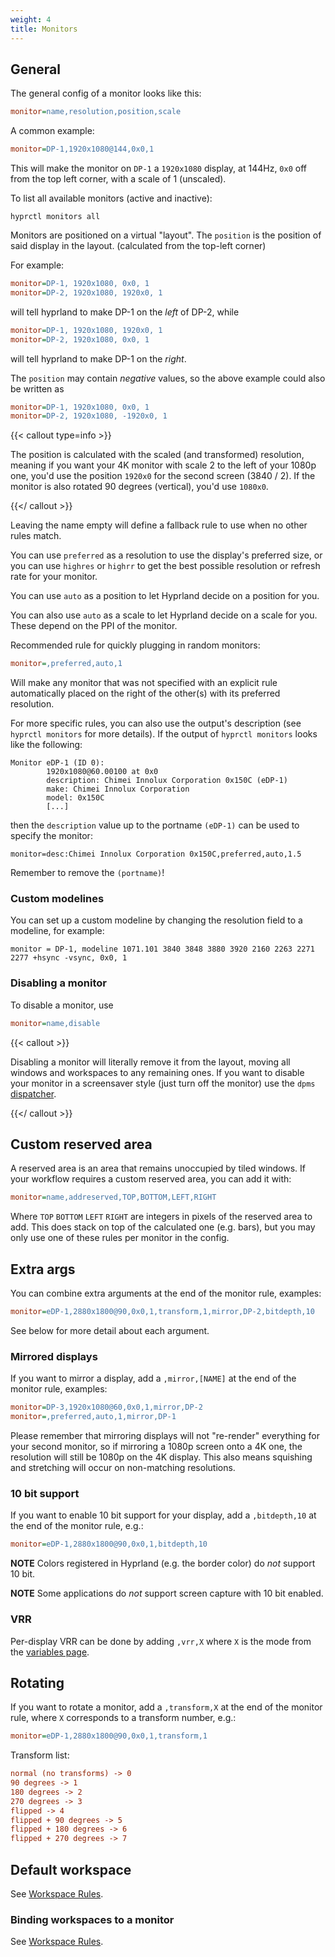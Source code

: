 ```yaml
---
weight: 4
title: Monitors
---
```


## General

The general config of a monitor looks like this:

```ini
monitor=name,resolution,position,scale
```

A common example:

```ini
monitor=DP-1,1920x1080@144,0x0,1
```

This will make the monitor on `DP-1` a `1920x1080` display, at
144Hz, `0x0` off from the top left corner, with a scale of 1 (unscaled).

To list all available monitors (active and inactive):

```shell
hyprctl monitors all
```

Monitors are positioned on a virtual "layout". The `position` is the position of
said display in the layout. (calculated from the top-left corner)

For example:

```ini
monitor=DP-1, 1920x1080, 0x0, 1
monitor=DP-2, 1920x1080, 1920x0, 1
```

will tell hyprland to make DP-1 on the _left_ of DP-2, while

```ini
monitor=DP-1, 1920x1080, 1920x0, 1
monitor=DP-2, 1920x1080, 0x0, 1
```

will tell hyprland to make DP-1 on the _right_.

The `position` may contain _negative_ values, so the above example could also be
written as

```ini
monitor=DP-1, 1920x1080, 0x0, 1
monitor=DP-2, 1920x1080, -1920x0, 1
```

{{< callout type=info >}}

The position is calculated with the scaled (and transformed) resolution, meaning
if you want your 4K monitor with scale 2 to the left of your 1080p one, you'd
use the position `1920x0` for the second screen (3840 / 2). If the monitor is
also rotated 90 degrees (vertical), you'd use `1080x0`.

{{</ callout >}}

Leaving the name empty will define a fallback rule to use when no other rules
match.

You can use `preferred` as a resolution to use the display's preferred size, 
or you can use `highres` or `highrr` to get the best possible resolution or refresh rate for your monitor. 

You can use `auto` as a position to let Hyprland decide on a position for you.

You can also use `auto` as a scale to let Hyprland decide on a scale for you.
These depend on the PPI of the monitor.

Recommended rule for quickly plugging in random monitors:

```ini
monitor=,preferred,auto,1
```

Will make any monitor that was not specified with an explicit rule automatically
placed on the right of the other(s) with its preferred resolution.

For more specific rules, you can also use the output's description (see
`hyprctl monitors` for more details). If the output of `hyprctl monitors` looks
like the following:

```
Monitor eDP-1 (ID 0):
        1920x1080@60.00100 at 0x0
        description: Chimei Innolux Corporation 0x150C (eDP-1)
        make: Chimei Innolux Corporation
        model: 0x150C
        [...]
```

then the `description` value up to the portname `(eDP-1)` can be used to specify
the monitor:

```
monitor=desc:Chimei Innolux Corporation 0x150C,preferred,auto,1.5
```

Remember to remove the `(portname)`!

### Custom modelines

You can set up a custom modeline by changing the resolution field to a modeline,
for example:

```
monitor = DP-1, modeline 1071.101 3840 3848 3880 3920 2160 2263 2271 2277 +hsync -vsync, 0x0, 1
```

### Disabling a monitor

To disable a monitor, use

```ini
monitor=name,disable
```

{{< callout >}}

Disabling a monitor will literally remove it from the layout, moving all windows
and workspaces to any remaining ones. If you want to disable your monitor in a
screensaver style (just turn off the monitor) use the `dpms`
[dispatcher](../Dispatchers).

{{</ callout >}}

## Custom reserved area

A reserved area is an area that remains unoccupied by tiled windows.
If your workflow requires a custom reserved area, you can add it with:

```ini
monitor=name,addreserved,TOP,BOTTOM,LEFT,RIGHT
```

Where `TOP` `BOTTOM` `LEFT` `RIGHT` are integers in pixels of the reserved area
to add. This does stack on top of the calculated one (e.g. bars), but you may
only use one of these rules per monitor in the config.

## Extra args

You can combine extra arguments at the end of the monitor rule, examples:

```ini
monitor=eDP-1,2880x1800@90,0x0,1,transform,1,mirror,DP-2,bitdepth,10
```

See below for more detail about each argument.

### Mirrored displays

If you want to mirror a display, add a `,mirror,[NAME]` at the end of the
monitor rule, examples:

```ini
monitor=DP-3,1920x1080@60,0x0,1,mirror,DP-2
monitor=,preferred,auto,1,mirror,DP-1
```

Please remember that mirroring displays will not "re-render" everything for your
second monitor, so if mirroring a 1080p screen onto a 4K one, the resolution
will still be 1080p on the 4K display. This also means squishing and stretching
will occur on non-matching resolutions.

### 10 bit support

If you want to enable 10 bit support for your display, add a `,bitdepth,10` at
the end of the monitor rule, e.g.:

```ini
monitor=eDP-1,2880x1800@90,0x0,1,bitdepth,10
```

**NOTE** Colors registered in Hyprland (e.g. the border color) do _not_ support
10 bit.

**NOTE** Some applications do _not_ support screen capture with 10 bit enabled.

### VRR

Per-display VRR can be done by adding `,vrr,X` where `X` is the mode from the
[variables page](../Variables).

## Rotating

If you want to rotate a monitor, add a `,transform,X` at the end of the monitor
rule, where `X` corresponds to a transform number, e.g.:

```ini
monitor=eDP-1,2880x1800@90,0x0,1,transform,1
```

Transform list:

```ini
normal (no transforms) -> 0
90 degrees -> 1
180 degrees -> 2
270 degrees -> 3
flipped -> 4
flipped + 90 degrees -> 5
flipped + 180 degrees -> 6
flipped + 270 degrees -> 7
```

## Default workspace

See [Workspace Rules](../Workspace-Rules).

### Binding workspaces to a monitor

See [Workspace Rules](../Workspace-Rules).
